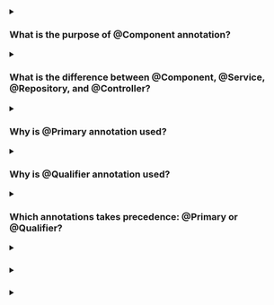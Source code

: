 <details><summary>
  
### What is the purpose of @Component annotation?
</summary>
The @Component annotation is a fundamental part of the Spring Framework, which is a popular Java-based framework for building enterprise applications. The purpose of the @Component annotation is to indicate that a class is a component or a bean in the Spring context.

When a class is annotated with @Component, it is automatically detected and registered by the Spring container during the component scanning process. The Spring container then creates an instance of the class and manages its lifecycle, allowing it to be injected into other parts of the application.

By using the @Component annotation, you can define reusable and manageable components in your application. These components can be automatically wired together, configured, and controlled by the Spring container, enabling dependency injection and inversion of control (IOC) principles.

The @Component annotation is a generic stereotype annotation, which means it serves as the base annotation for more specific stereotypes like @Service, @Repository, and @Controller. These specialized annotations are typically used to provide additional semantic meaning to the components based on their roles in the application architecture.

In summary, the @Component annotation is used to mark a class as a Spring component, allowing it to be managed and utilized by the Spring container for dependency injection and other application-wide features.
</details>
<details><summary>
  
### What is the difference between @Component, @Service, @Repository, and @Controller?
</summary>
In the Spring Framework, @Component, @Service, @Repository, and @Controller are stereotype annotations that provide additional semantic meaning to the components in your application. Although all of them are derived from the @Component annotation, they have distinct purposes and are typically used in different layers of an application.

### 1. @Component:

- It is a generic stereotype annotation.
- It is used to mark a class as a Spring component or bean.
- It can be used for any general-purpose component in the application.
- It is typically used for utility classes, helper classes, or generic components.

### 2. @Service:

- It is a specialization of @Component.
- It is used to mark a class as a service component.
- It represents the service layer of an application, which typically contains the business logic.
- It encapsulates the application's business operations and provides services to other layers or components.
- It often orchestrates the interaction between multiple repositories or external systems.

### 3. @Repository:

- It is also a specialization of @Component.
- It is used to mark a class as a repository component.
- It represents the data access layer of an application.
- It typically encapsulates the logic to interact with the database or other external data sources.
- It provides CRUD (Create, Read, Update, Delete) operations and data access methods.

### 4. @Controller:

- It is another specialization of @Component.
- It is used to mark a class as a controller component.
- It represents the presentation layer of an application.
- It handles user requests, performs request processing, and returns responses.
- It is commonly used in web applications and typically exposes RESTful endpoints or web pages.

While these annotations serve different purposes and have different names, they all ultimately function as components managed by the Spring container. The distinction between them is mostly for clarity and semantic understanding of their roles in the application architecture. However, from a technical perspective, they are all handled in a similar way by Spring's component scanning and dependency injection mechanisms.
</details>
<details><summary>
  
### Why is @Primary annotation used?
</summary>
The @Primary annotation is used in the Spring Framework to indicate a primary bean when multiple beans of the same type are present in the application context. It is used to resolve ambiguity when autowiring or injecting dependencies.

When you have more than one bean of the same type, Spring may encounter a situation where it cannot determine which bean to inject into a particular dependency. In such cases, you can use the @Primary annotation to specify a primary bean.

Here's how it works:

### Multiple Beans of the Same Type:
Let's say you have multiple beans implementing the same interface or extending the same class. For example, you may have two implementations of an interface ExampleInterface: BeanA and BeanB.
```
public interface ExampleInterface {
    // ...
}

@Component
@Primary
public class BeanA implements ExampleInterface {
    // ...
}

@Component
public class BeanB implements ExampleInterface {
    // ...
}
```
### Autowiring with @Autowired:
If you have a dependent class that requires an instance of ExampleInterface, you can use the @Autowired annotation to inject it.
```
@Component
public class DependentClass {

    @Autowired
    private ExampleInterface exampleInterface;
    
    // ...
}
```
### Resolving Ambiguity with @Primary:
In this scenario, since you have multiple beans of the same type, Spring may not know which one to inject. To specify the primary bean, you can use the @Primary annotation on BeanA.
```
@Component
@Primary
public class BeanA implements ExampleInterface {
    // ...
}
```
Now, when Spring encounters the @Autowired annotation for ExampleInterface in the DependentClass, it will inject BeanA because it is marked as the primary bean. If you remove the @Primary annotation from BeanA, Spring will throw an exception indicating that it cannot determine which bean to inject.

The @Primary annotation simplifies the resolution of bean dependencies in situations where there are multiple beans of the same type. It provides a clear indication to Spring about the primary bean to be used for injection.
</details>
<details><summary>
  
### Why is @Qualifier annotation used?
</summary>
The @Qualifier annotation is used in the Spring Framework to resolve ambiguity when multiple beans of the same type are present and the @Primary annotation is not sufficient to determine the desired bean to inject. It allows for more fine-grained control over the selection of beans by specifying a qualifier value.

When you have multiple beans of the same type, Spring may encounter a situation where it cannot determine which bean to inject into a particular dependency. In such cases, you can use the @Qualifier annotation to provide additional information to Spring for bean resolution.

Here's how it works:

### 1. Multiple Beans of the Same Type:
Let's say you have multiple beans implementing the same interface or extending the same class. For example, you may have two implementations of an interface ExampleInterface: BeanA and BeanB.
```
public interface ExampleInterface {
    // ...
}

@Component
public class BeanA implements ExampleInterface {
    // ...
}

@Component
public class BeanB implements ExampleInterface {
    // ...
}
```
### 2. Autowiring with @Autowired and @Qualifier:
If you have a dependent class that requires an instance of ExampleInterface, you can use the @Autowired annotation along with the @Qualifier annotation to specify the desired bean.
```
@Component
public class DependentClass {

    @Autowired
    @Qualifier("beanA")
    private ExampleInterface exampleInterface;
    
    // ...
}
```
### 3. Specifying Qualifier Values with @Qualifier:
In this scenario, you can use the @Qualifier annotation and provide a qualifier value that matches the desired bean's qualifier value. You can assign a qualifier value to each bean using the @Qualifier annotation.
```
@Component
@Qualifier("beanA")
public class BeanA implements ExampleInterface {
    // ...
}

@Component
@Qualifier("beanB")
public class BeanB implements ExampleInterface {
    // ...
}
```
Now, when Spring encounters the @Autowired annotation for ExampleInterface in the DependentClass, it will inject BeanA because the @Qualifier annotation specifies the qualifier value as "beanA". If you change the @Qualifier value to "beanB", Spring will inject BeanB instead.

The @Qualifier annotation is useful when @Primary is not sufficient to determine the desired bean for injection. It allows you to provide additional information to Spring for resolving bean dependencies. By assigning qualifier values to beans and using the @Qualifier annotation in the dependent class, you can precisely control which bean gets injected.
</details>
<details><summary>
  
### Which annotations takes precedence: @Primary or @Qualifier?
</summary>
When resolving bean dependencies in the Spring Framework, the @Qualifier annotation takes precedence over @Primary.

Here's how the precedence works:

### 1. When @Qualifier is used without @Primary:

- If the @Qualifier annotation is used on a dependency, Spring looks for a bean with a matching qualifier value specified in the @Qualifier.
- If a bean with the matching qualifier value is found, it is injected, regardless of whether it is marked as @Primary or not.
- If no bean with the matching qualifier value is found, Spring tries to inject the primary bean (if one is defined using @Primary).

### 2. When both @Qualifier and @Primary are used together:

- If the @Qualifier annotation is used with a specific qualifier value and the primary bean is also defined with @Primary, the bean matching the qualifier value will be injected, regardless of whether it is the primary bean or not.
- If the @Qualifier annotation is used without a specific qualifier value and the primary bean is defined, the primary bean will be injected.
- If the @Qualifier annotation is used without a specific qualifier value and no primary bean is defined, an exception will be thrown because Spring cannot determine which bean to inject.
- In summary, the @Qualifier annotation takes precedence over @Primary when both are used together. The @Qualifier annotation allows for more fine-grained control over bean resolution by specifying a qualifier value, whereas @Primary is a broader mechanism to indicate a default or primary bean when no specific qualifier is provided.
</details>
<details><summary>
  
### 
</summary>

</details>
<details><summary>
  
### 
</summary>

</details>
<details><summary>
  
### 
</summary>

</details>